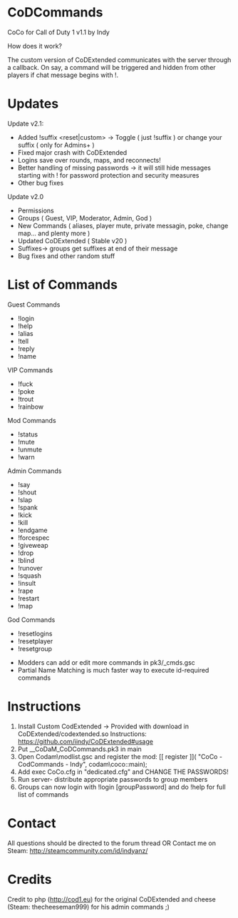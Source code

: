 # CoDCommands
CoCo for Call of Duty 1 v1.1 by Indy

How does it work? 

The custom version of CoDExtended communicates with the server through a callback. On say, a command will be triggered and hidden from other players if chat message begins with !.

# Updates
Update v2.1:
- Added !suffix <reset|custom> -> Toggle ( just !suffix ) or change your suffix ( only for Admins+ )
- Fixed major crash with CoDExtended
- Logins save over rounds, maps, and reconnects! 
- Better handling of missing passwords -> it will still hide messages starting with ! for password protection and security measures
- Other bug fixes

Update v2.0
- Permissions
- Groups ( Guest, VIP, Moderator, Admin, God )
- New Commands ( aliases, player mute, private messagin, poke, change map... and plenty more )
- Updated CoDExtended ( Stable v20 )
- Suffixes-> groups get suffixes at end of their message
- Bug fixes and other random stuff

# List of Commands

Guest Commands
- !login        
- !help        
- !alias      
- !tell      
- !reply      
- !name 

VIP Commands      
- !fuck       
- !poke       
- !trout       
- !rainbow 

Mod Commands
- !status
- !mute
- !unmute
- !warn

Admin Commands
- !say
- !shout       
- !slap        
- !spank          
- !kick      
- !kill            
- !endgame 
- !forcespec   
- !giveweap   
- !drop
- !blind
- !runover
- !squash
- !insult
- !rape
- !restart
- !map

God Commands 
- !resetlogins 
- !resetplayer 
- !resetgroup 

* Modders can add or edit more commands in pk3/_cmds.gsc
* Partial Name Matching is much faster way to execute id-required commands

# Instructions
1. Install Custom CodExtended -> Provided with download in CoDExtended/codextended.so
        Instructions: https://github.com/iindy/CoDExtended#usage
1. Put __CoDaM_CoDCommands.pk3 in main
2. Open Codam\modlist.gsc and register the mod:
	[[ register ]]( "CoCo - CodCommands - Indy", codam\coco::main);
3. Add exec CoCo.cfg in "dedicated.cfg" and CHANGE THE PASSWORDS!
4. Run server- distribute appropriate passwords to group members
5. Groups can now login with !login [groupPassword] and do !help for full list of commands

# Contact
All questions should be directed to the forum thread
					                OR
Contact me on Steam: http://steamcommunity.com/id/indyanz/

# Credits
Credit to php (http://cod1.eu) for the original CoDExtended and cheese (Steam: thecheeseman999) for his admin commands ;)
